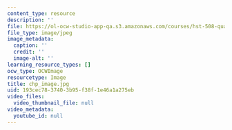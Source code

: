 ```yaml
---
content_type: resource
description: ''
file: https://ol-ocw-studio-app-qa.s3.amazonaws.com/courses/hst-508-quantitative-genomics-fall-2005/193cec7837403b95f38f1e46a1a275eb_chp_image.jpg
file_type: image/jpeg
image_metadata:
  caption: ''
  credit: ''
  image-alt: ''
learning_resource_types: []
ocw_type: OCWImage
resourcetype: Image
title: chp_image.jpg
uid: 193cec78-3740-3b95-f38f-1e46a1a275eb
video_files:
  video_thumbnail_file: null
video_metadata:
  youtube_id: null
---
```

